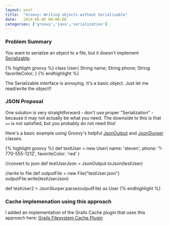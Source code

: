 ```yaml
---
layout: post
title:  "Groovy: Writing objects without Serializable"
date:   2014-08-05 00:00:00
categories: ['groovy','java','serialization']
---
```


### Problem Summary

You want to serialize an object to a file, but it doesn't implement [Serializable](http://docs.oracle.com/javase/7/docs/api/java/io/Serializable.html).  

{% highlight groovy %}
class User{
    String name;
    String phone;
    String favoriteColor;
}
{% endhighlight %}

The Serializable interface is annoying.  It's a basic object.  Just let me read/write the object!!


### JSON Proposal

One solution is very straightforward - don't use proper "Serialization" - because it may not actually be what you need.  The downside to this is that `==` is not satisfied, but you probably do not need this!

Here's a basic example using Groovy's helpful [JsonOutput](http://groovy.codehaus.org/gapi/groovy/json/JsonOutput.html) and [JsonSlurper](http://groovy.codehaus.org/gapi/groovy/json/JsonSlurper.html) classes.

{% highlight groovy %}
def testUser = new User(
    name: 'steven',
    phone: '1-770-555-1212',
    favoriteColor: 'red'
)

//convert to json
def testUserJson = JsonOutput.toJson(testUser)

//write to file
def outputFile = new File("testUser.json")
outputFile.write(testUserJson)

def testUser2 = JsonSlurper.parse(outputFile) as User
{% endhighlight %}


### Cache implemenation using this approach

I added an implementation of the Grails Cache plugin that uses this approach here: [Grails Filesystem Cache Plugin](https://github.com/stevenlanders/grails-plugin-cache-filesystem)




